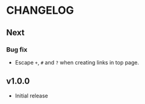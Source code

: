 # CHANGELOG

## Next

### Bug fix

- Escape `+`, `#` and `?` when creating links in top page.

## v1.0.0

- Initial release
